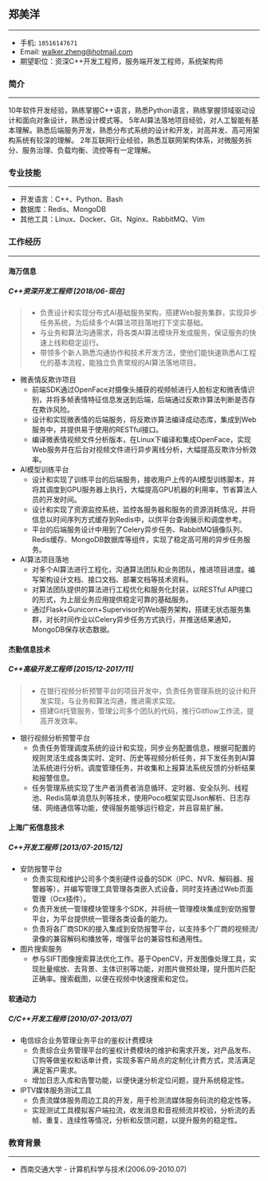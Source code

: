 ## 郑美洋
---
- 手机: `18516147671`
- Email: [walker.zheng@hotmail.com](mailto:walker.zheng@hotmail.com)
- 期望职位：资深C++开发工程师，服务端开发工程师，系统架构师

### 简介
---
10年软件开发经验，熟练掌握C++语言，熟悉Python语言，熟练掌握领域驱动设计和面向对象设计，熟悉设计模式等。
5年AI算法落地项目经验，对人工智能有基本理解。熟悉后端服务开发，熟悉分布式系统的设计和开发，对高并发、高可用架构系统有较深的理解。
2年互联网行业经验，熟悉互联网架构体系，对微服务拆分、服务治理、负载均衡、流控等有一定理解。

### 专业技能
---
- 开发语言：C++、Python、Bash
- 数据库：Redis、MongoDB
- 其他工具：Linux、Docker、Git、Nginx、RabbitMQ、Vim

### 工作经历
---
#### 海万信息
##### C++资深开发工程师 [2018/06-现在]
>  - 负责设计和实现分布式AI基础服务架构，搭建Web服务集群，实现异步任务系统，为后续多个AI算法项目落地打下坚实基础。
>  - 与业务和算法沟通需求，将各类AI算法模块开发成服务，保证服务的快速上线和稳定运行。
>  - 带领多个新人熟悉沟通协作和技术开发方法，使他们能快速熟悉AI工程化的基本流程，能独立负责常规的AI算法落地项目。
- 微表情反欺诈项目
  - 前端SDK通过OpenFace对摄像头捕获的视频帧进行人脸标定和微表情识别，并将多帧表情特征信息发送到后端，后端通过反欺诈算法判断是否存在欺诈风险。
  - 设计和实现微表情的后端服务，将反欺诈算法编译成动态库，集成到Web服务中，并提供易于使用的RESTful接口。
  - 编译微表情视频文件分析版本，在Linux下编译和集成OpenFace，实现Web服务并在后台对视频文件进行异步离线分析，大幅提高反欺诈分析效率。
- AI模型训练平台
  - 设计和实现了训练平台的后端服务，接收用户上传的AI模型训练脚本，并将其调度到GPU服务器上执行，大幅提高GPU机器的利用率，节省算法人员的开发时间。
  - 设计和实现了资源监控系统，监控各服务器和服务的资源消耗情况，并将信息以时间序列方式缓存到Redis中，以供平台查询展示和调度参考。
  - 平台的后端服务设计中用到了Celery异步任务、RabbitMQ镜像队列、Redis缓存、MongoDB数据库等组件，实现了稳定高可用的异步任务服务。
- AI算法项目落地
  - 对多个AI算法进行工程化，沟通算法团队和业务团队，推进项目进度。编写架构设计文档、接口文档、部署文档等技术资料。
  - 对算法团队提供的算法进行工程优化和服务化封装，以RESTful API接口的形式，为上层业务应用提供稳定可靠的基础服务。
  - 通过Flask+Gunicorn+Supervisor的Web服务架构，搭建无状态服务集群，对长时间作业以Celery异步任务方式执行，并推送结果通知，MongoDB保存状态数据。

#### 杰勤信息技术
##### C++高级开发工程师 [2015/12-2017/11]
> - 在银行视频分析预警平台的项目开发中，负责任务管理系统的设计和开发实现，与业务和算法沟通，推进需求实现。
> - 搭建Git托管服务，管理公司多个团队的代码，推行Gitflow工作流，提高开发效率。
- 银行视频分析预警平台
  - 负责任务管理调度系统的设计和实现，同步业务配置信息，根据可配置的规则灵活生成各类实时、定时、历史等视频分析任务，并下发任务到AI算法系统进行分析。调度管理任务，并收集和上报算法系统反馈的分析结果和报警信息。
  - 任务管理系统实现了生产者消费者消息循环、定时器、安全队列、线程池、Redis简单消息队列等技术，使用Poco框架实现Json解析、日志存储、网络通信等功能，使得服务能够运行稳定，并且容易扩展。

#### 上海广拓信息技术
##### C++开发工程师 [2013/07-2015/12]
- 安防报警平台
  - 负责实现和维护公司多个类别硬件设备的SDK（IPC、NVR、解码器、报警器等），并编写管理工具管理各类嵌入式设备，同时支持通过Web页面管理（Ocx插件）。
  - 负责开发统一管理模块管理多个SDK，并将统一管理模块集成到安防报警平台，为平台提供统一管理各类设备的能力。
  - 负责将各厂商SDK的接入集成到安防报警平台，以支持多个厂商的视频流/录像的兼容解码和播放等，增强平台的兼容性和通用性。
- 图片搜索服务
  - 参与SIFT图像搜索算法优化工作。基于OpenCV，开发图像处理工具，实现批量缩放、去背景、主体识别等功能，对图片做预处理，提升图片匹配正确率。搜索截图，以便在视频中快速搜索和定位。

#### 软通动力
##### C/C++开发工程师 [2010/07-2013/07]
- 电信综合业务管理业务平台的鉴权计费模块
  - 负责综合业务管理平台的鉴权计费模块的维护和需求开发，对产品发布、订购等做鉴权和话单计费，实现多客户局点的定制化计费方式，灵活满足满足客户需求。
  - 增加日志入库和告警功能，以便快速分析定位问题，提升系统稳定性。
- IPTV媒体服务测试工具
  - 负责流媒体服务周边工具的开发，用于检测流媒体服务码流的稳定性等。
  - 实现测试工具模拟客户端拉流，收发消息和音视频流并校验，分析流的丢帧、重复、连续性等情况，分析和反馈问题，以提升服务的稳定性。

### 教育背景
---
- 西南交通大学 - 计算机科学与技术(2006.09-2010.07)
